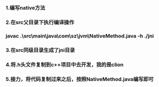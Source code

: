 ### 1.编写native方法
### 2.在src父目录下执行编译操作
### javac .\src\main\java\com\sz\jvm\NativeMethod.java -h ./jni
### 3.在src同级目录生成了jni目录
### 4.将.h头文件复制到c++项目中去开发，我的是clion
### 5.接力，将代码复制过来之后，按照NativeMethod.java编写即可
